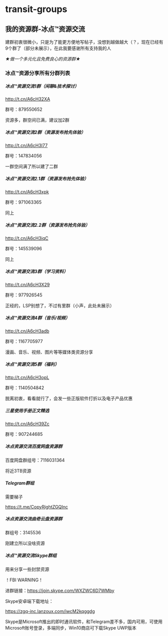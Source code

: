 # transit-groups

## 我的资源群-冰点™资源交流

建群初衷很微小，只是为了能更方便地写帖子，没想到越做越大（？，现在已经有9个群了（部分未展示），在此我要感谢所有支持我的人

*★做一个多元化且免费良心的资源群★*

### 冰点™资源分享所有分群列表 

##### 冰点™资源交流1群（闲聊&技术探讨）

http://t.cn/A6cH32XA

群号：879550652

资源多，群空间已满，建议加2群 

##### 冰点™资源交流2群（资源发布抢先体验）

http://t.cn/A6cH3I77

群号：147834056

一群空间满了所以建了二群 

##### 冰点™资源交流2.1群（资源发布抢先体验）

http://t.cn/A6cH3xpk

群号：971063365

同上 

##### 冰点™资源交流2.2群（资源发布抢先体验）

http://t.cn/A6cH3iqC

群号：145539096

同上 

##### 冰点™资源交流3群（学习资料）

http://t.cn/A6cH3X29

群号：977926545

正经的，LSP别想了，不过有里群（小声，此处未展示） 

##### 冰点™资源交流4群（音乐/视频）

http://t.cn/A6cH3adb

群号：1167705977

漫画、音乐、视频、图片等等媒体类资源分享 

##### 冰点™资源交流5群（福利）

http://t.cn/A6cH3opL

群号：1140504842

脱离初衷，看看就行了，会发一些正版软件打折以及电子产品优惠 

##### 三星使用手册正文精选

http://t.cn/A6cH39Zc

群号：907244685

##### 冰点资源交流百度网盘资源群

百度网盘群组号：7116031364

将近3TB资源

##### Telegram群组

需要梯子

https://t.me/CopyRightZGQInc

##### 冰点资源交流曲奇云盘资源群

群组号：3145536

刚建立所以没啥资源

##### 冰点™资源交流Skype群组

用来分享一些封禁资源

！FBI WARNING！

进群链接：https://join.skype.com/WXZWC6D7WMby

Skype安卓端下载地址：

https://zgq-inc.lanzoux.com/iwcM2kqggdg

Skype是Microsoft推出的即时通讯软件，和Telegram差不多，国内可用，可使用Microsoft账号登录，多端同步，Win10商店可下载Skype UWP版本

